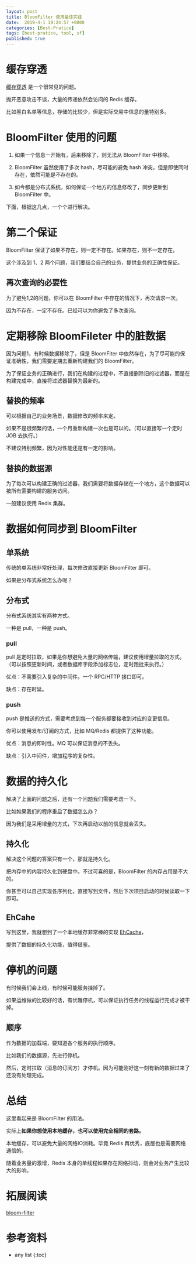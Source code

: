 ```yaml
---
layout: post
title: BloomFilter 使用最佳实践
date:  2019-4-1 19:24:57 +0800
categories: [Best-Pratice]
tags: [best-pratice, tool, sf]
published: true
---
```


# 缓存穿透

[缓存穿透](https://houbb.github.io/2018/08/31/cache-01-talk#%E7%BC%93%E5%AD%98%E7%A9%BF%E9%80%8F) 是一个很常见的问题。

抛开恶意攻击不谈，大量的传递依然会访问的 Redis 缓存。

比如黑白名单等信息，存储的比较少，但是实际交易中信息的量特别多。

# BloomFilter 使用的问题

1. 如果一个信息一开始有，后来移除了，则无法从 BloomFilter 中移除。

2. BloomFilter 虽然使用了多次 hash，尽可能的避免 hash 冲突，但是即使同时存在，依然可能是不存在的。

3. 如今都是分布式系统，如何保证一个地方的信息修改了，同步更新到 BloomFilter 中。

下面，根据这几点，一个个进行解决。

# 第二个保证

BloomFilter 保证了如果不存在，则一定不存在。如果存在，则不一定存在。

这个涉及到 1、2 两个问题，我们要结合自己的业务，提供业务的正确性保证。

## 再次查询的必要性

为了避免1,2的问题，你可以在 BloomFilter 中存在的情况下，再次请求一次。

因为不存在，一定不存在。已经可以为你避免了多次查询。

# 定期移除 BloomFileter 中的脏数据

因为问题1，有时候数据移除了，但是 BloomFiter 中依然存在，为了尽可能的保证准确性，我们需要定期去重新构建我们的 BloomFilter。

为了保证业务的正确进行，我们在构建的过程中，不直接删除旧的过滤器，而是在构建完成中，直接将过滤器替换为最新的。

## 替换的频率

可以根据自己的业务场景，数据修改的频率来定。

如果不是很频繁的话，一个月重新构建一次也是可以的。（可以直接写一个定时 JOB 去执行。）

不建议特别频繁，因为对性能还是有一定的影响。

## 替换的数据源

为了每次可以构建正确的过滤器，我们需要将数据存储在一个地方，这个数据可以被所有需要构建的服务访问。

一般建议使用 Redis 集群。

# 数据如何同步到 BloomFilter

## 单系统

传统的单系统非常好处理，每次修改直接更新 BloomFilter 即可。

如果是分布式系统怎么办呢？

## 分布式

分布式系统其实有两种方式。

一种是 pull，一种是 push。

### pull

pull 是定时拉取，如果是你想避免大量的网络传输，建议使用增量拉取的方式。（可以按照更新时间，或者数据库字段添加标志位，定时跑批来执行。）

优点：不需要引入复杂的中间件。一个 RPC/HTTP 接口即可。

缺点：存在时延。

### push

push 是推送的方式，需要考虑到每一个服务都要接收到对应的变更信息。

你可以使用发布/订阅的方式，比如 MQ/Redis 都提供了这种功能。

优点：消息的即时性。MQ 可以保证消息的不丢失。

缺点：引入中间件，增加程序的复杂性。

# 数据的持久化

解决了上面的问题之后，还有一个问题我们需要考虑一下。

比如如果我们的程序重启了数据怎么办？

因为我们是采用增量的方式，下次再启动以前的信息就会丢失。

## 持久化

解决这个问题的答案只有一个，那就是持久化。

把内存中的内容持久化到硬盘中。不过可喜的是，BloomFilter 的内存占用是不大的。

你甚至可以自己实现各序列化，直接写到文件，然后下次项目启动的时候读取一下即可。

## EhCahe

写到这里，我就想到了一个本地缓存非常棒的实现 [EhCache](https://houbb.github.io/2018/01/05/ehcache)，

提供了数据的持久化功能，值得借鉴。

# 停机的问题

有时候我们会上线，有时候可能服务挂掉了。

如果运维做的比较好的话，有优雅停机，可以保证执行任务的线程运行完成才被干掉。

## 顺序

作为数据的加载端，要知道各个服务的执行顺序。

比如我们的数据源，先进行停机。

然后，定时拉取（消息的订阅方）才停机。因为可能刚好这一刻有新的数据过来了还没有处理完成。

# 总结

这里看起来是 BloomFilter 的用法。

实际上**如果你想使用本地缓存，也可以使用完全相同的套路。**

本地缓存，可以避免大量的网络IO消耗。毕竟 Redis 再优秀，底层也是需要网络通信的。

随着业务量的激增，Redis 本身的单线程如果存在网络抖动，则会对业务产生比较大的影响。

# 拓展阅读

[bloom-filter](https://houbb.github.io/2018/12/05/bloom-filter)

# 参考资料

* any list
{:toc}